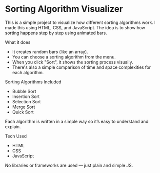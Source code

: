 # Sorting Algorithm Visualizer

This is a simple project to visualize how different sorting algorithms work. I made this using HTML, CSS, and JavaScript. The idea is to show how sorting happens step by step using animated bars.

 What it does

- It creates random bars (like an array).
- You can choose a sorting algorithm from the menu.
- When you click "Sort", it shows the sorting process visually.
- There's also a simple comparison of time and space complexities for each algorithm.

Sorting Algorithms Included

- Bubble Sort
- Insertion Sort
- Selection Sort
- Merge Sort
- Quick Sort

Each algorithm is written in a simple way so it’s easy to understand and explain.

 Tech Used

- HTML
- CSS
- JavaScript 

No libraries or frameworks are used — just plain and simple JS.
